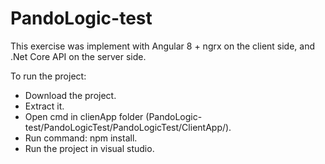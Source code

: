 # PandoLogic-test

This exercise was implement with Angular 8 + ngrx on the client side, 
and .Net Core API on the server side.


To run the project:
* Download the project.
* Extract it.
* Open cmd in clienApp folder (PandoLogic-test/PandoLogicTest/PandoLogicTest/ClientApp/).
* Run command: npm install.
* Run the project in visual studio.
